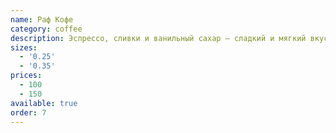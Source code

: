 ```yaml
---
name: Раф Кофе
category: coffee
description: Эспрессо, сливки и ванильный сахар — сладкий и мягкий вкус.
sizes:
  - '0.25'
  - '0.35'
prices:
  - 100
  - 150
available: true
order: 7
---
```

